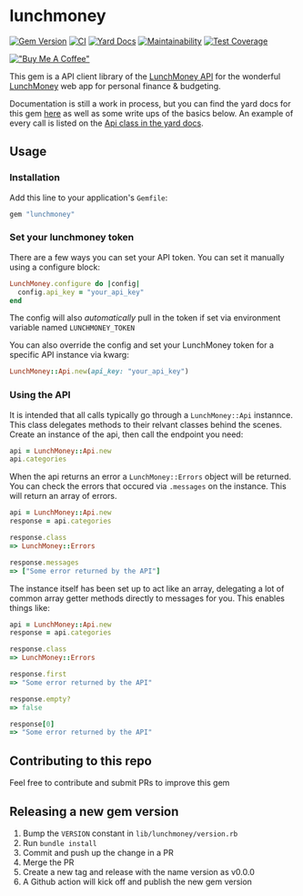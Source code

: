 # lunchmoney

[![Gem Version](https://badge.fury.io/rb/lunchmoney.svg)](https://badge.fury.io/rb/lunchmoney)
[![CI](https://github.com/mmenanno/lunchmoney/actions/workflows/ci.yml/badge.svg)](https://github.com/mmenanno/lunchmoney/actions/workflows/ci.yml)
[![Yard Docs](https://github.com/mmenanno/lunchmoney/actions/workflows/build_and_publish_yard_docs.yml/badge.svg)](https://github.com/mmenanno/lunchmoney/actions/workflows/build_and_publish_yard_docs.yml)
[![Maintainability](https://api.codeclimate.com/v1/badges/6e84458e8cf831e6a6fa/maintainability)](https://codeclimate.com/github/mmenanno/lunchmoney/maintainability)
[![Test Coverage](https://api.codeclimate.com/v1/badges/6e84458e8cf831e6a6fa/test_coverage)](https://codeclimate.com/github/mmenanno/lunchmoney/test_coverage)

[!["Buy Me A Coffee"](https://www.buymeacoffee.com/assets/img/custom_images/orange_img.png)](https://www.buymeacoffee.com/mmenanno)

This gem is a API client library of the [LunchMoney API](https://lunchmoney.dev/) for the wonderful [LunchMoney](http://lunchmoney.app/) web app for personal finance & budgeting.

Documentation is still a work in process, but you can find the yard docs for this gem [here](https://mmenanno.github.io/lunchmoney/) as well as some write ups of the basics below. An example of every call is listed on the [Api class in the yard docs](https://mmenanno.github.io/lunchmoney/LunchMoney/Api.html).

## Usage

### Installation

Add this line to your application's `Gemfile`:

```Ruby
gem "lunchmoney"
```

### Set your lunchmoney token

There are a few ways you can set your API token. You can set it manually using a configure block:

```Ruby
LunchMoney.configure do |config|
  config.api_key = "your_api_key"
end
```

The config will also _automatically_ pull in the token if set via environment variable named `LUNCHMONEY_TOKEN`

You can also override the config and set your LunchMoney token for a specific API instance via kwarg:

```Ruby
LunchMoney::Api.new(api_key: "your_api_key")
```

### Using the API

It is intended that all calls typically go through a `LunchMoney::Api` instannce. This class delegates methods to their
relvant classes behind the scenes. Create an instance of the api, then call the endpoint you need:

```Ruby
api = LunchMoney::Api.new
api.categories
```

When the api returns an error a `LunchMoney::Errors` object will be returned. You can check the errors that occured via
`.messages` on the instance. This will return an array of errors.

```Ruby
api = LunchMoney::Api.new
response = api.categories

response.class
=> LunchMoney::Errors

response.messages
=> ["Some error returned by the API"]
```

The instance itself has been set up to act like an array, delegating a lot of common array getter methods directly to
messages for you. This enables things like:

```Ruby
api = LunchMoney::Api.new
response = api.categories

response.class
=> LunchMoney::Errors

response.first
=> "Some error returned by the API"

response.empty?
=> false

response[0]
=> "Some error returned by the API"
```

## Contributing to this repo

Feel free to contribute and submit PRs to improve this gem

## Releasing a new gem version

1. Bump the `VERSION` constant in `lib/lunchmoney/version.rb`
2. Run `bundle install`
3. Commit and push up the change in a PR
4. Merge the PR
5. Create a new tag and release with the name version as v0.0.0
6. A Github action will kick off and publish the new gem version
